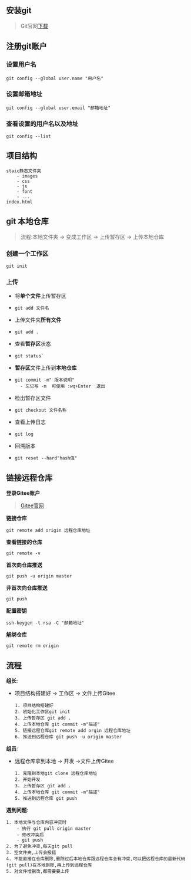 ## 安装git

> Git官网[下载](https://git-scm.com/) 

## 注册git账户

### 设置用户名

```
git config --global user.name "用户名"
```

### 设置邮箱地址

```
git config --global user.email "邮箱地址"
```

### 查看设置的用户名以及地址

```
git config --list
```

## 项目结构

```
staic静态文件夹
	- images
	- css
	- js
	- font
	- ...
index.html
```

## git 本地仓库

> 流程:本地文件夹 -> 变成工作区 -> 上传暂存区 -> 上传本地仓库

### 创建一个工作区

```
git init
```

### 上传

- 将**单个文件**上传暂存区

- ```
  git add 文件名
  ```

- 上传文件夹**所有文件**

- ``` 
  git add .
  ```

- 查看**暂存区**状态

- ```
  git status`
  ```

- **暂存区**文件上传到**本地仓库**

- ```
  git commit -m" 版本说明"
  	- 忘记写 -m  可使用 :wq+Enter  退出
  ```

- 检出暂存区文件

- ```
  git checkout 文件名称
  ```

- 查看上传日志

- ```
  git log
  ```

- 回溯版本

- ```
  git reset --hard"hash值"

## 链接远程仓库

**登录Gitee账户**

> [Gitee官网](https://gitee.com/)

**链接仓库**

```
git remote add origin 远程仓库地址
```

**查看链接的仓库**

```
git remote -v
```

**首次向仓库推送**

```
git push -u origin master
```

**非首次向仓库推送**

```
git push
```

**配置密钥**

```
ssh-keygen -t rsa -C "邮箱地址"
```

**解绑仓库**

``` 
git remote rm origin
```



## 流程

**组长**:

- 项目结构搭建好 -> 工作区 -> 文件上传Gitee

  ```
  1. 项目结构搭建好
  2. 初始化工作区git init
  3. 上传暂存区 git add .
  4. 上传本地仓库 git commit -m"描述"
  5. 链接远程仓库git remote add orgin 远程仓库地址
  6. 推送到远程仓库 git push -u origin master
  ```

**组员**:

- 远程仓库拿到本地 -> 开发 ->文件上传Gitee

  ```
  1. 克隆到本地git clone 远程仓库地址
  2. 开始开发
  3. 上传暂存区 git add .
  4. 上传本地仓库 git commit -m"描述"
  5. 推送到远程仓库 git push
  ```

**遇到问题**:

```
1. 本地文件与仓库内容冲突时
	- 执行 git pull origin master
	- 修改冲突后
	- git push
2. 为了避免冲突,每天git pull
3. 空文件夹,上传会报错
4. 不能直接在仓库删除,删除过后本地仓库跟远程仓库会有冲突,可以把远程仓库的最新代码(git pull)在本地删除,再上传到远程仓库
5. 对文件增删改,都需要要上传
```


